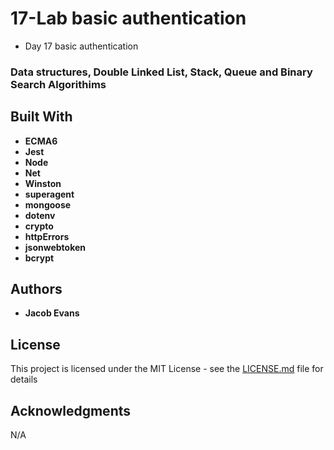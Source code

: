 # 17-Lab basic authentication

* Day 17 basic authentication
 
### Data structures, Double Linked List, Stack, Queue and Binary Search Algorithims 

## Built With
* **ECMA6**
* **Jest**
* **Node**
* **Net** 
* **Winston**
* **superagent**
* **mongoose**
* **dotenv** 
* **crypto**
* **httpErrors**
* **jsonwebtoken**
* **bcrypt**

## Authors

* **Jacob Evans**

## License

This project is licensed under the MIT License - see the [LICENSE.md](LICENSE.md) file for details

## Acknowledgments

N/A